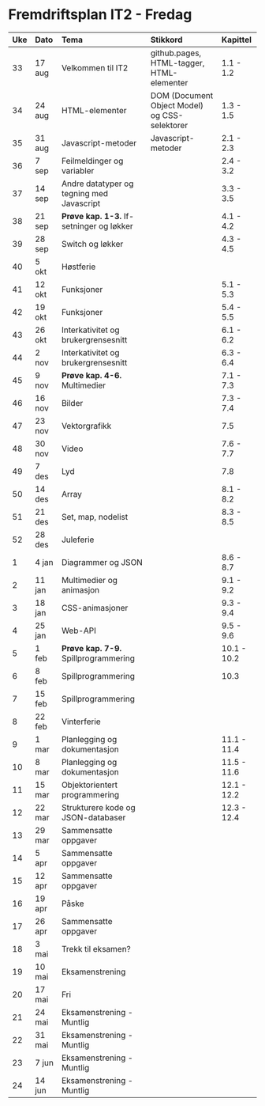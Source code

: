 # Fremdriftsplan IT2 - Fredag

| Uke |Dato | Tema | Stikkord | Kapittel |
|:---|:-----|:----|:-----|:-----|
| 33 |17 aug|Velkommen til IT2 |github.pages, HTML-tagger, HTML-elementer| 1.1 - 1.2|
| 34 |24 aug|HTML-elementer| DOM (Document Object Model) og CSS-selektorer| 1.3 - 1.5 |
| 35 |31 aug|Javascript-metoder | Javascript-metoder| 2.1 - 2.3 |
| 36 |7 sep|Feilmeldinger og variabler | | 2.4 - 3.2 |
| 37 |14 sep|Andre datatyper og tegning med Javascript || 3.3 - 3.5 |
| 38 |21 sep|**Prøve kap. 1-3.** If-setninger og løkker||4.1 - 4.2|
| 39 |28 sep|Switch og løkker||4.3 - 4.5|
| 40 |5 okt|Høstferie||
| 41 |12 okt|Funksjoner||5.1 - 5.3|
| 42 |19 okt|Funksjoner||5.4 - 5.5|
| 43 |26 okt|Interkativitet og brukergrensesnitt||6.1 - 6.2|
| 44 |2 nov|Interkativitet og brukergrensesnitt||6.3 - 6.4|
| 45 |9 nov|**Prøve kap. 4-6.** Multimedier||7.1 - 7.3|
| 46 |16 nov|Bilder||7.3 - 7.4|
| 47 |23 nov|Vektorgrafikk||7.5|
| 48 |30 nov|Video||7.6 - 7.7|
| 49 |7 des|Lyd||7.8|
| 50 |14 des|Array||8.1 - 8.2|
| 51 |21 des|Set, map, nodelist||8.3 - 8.5|
| 52 |28 des|Juleferie|||
| 1  |4 jan|Diagrammer og JSON||8.6 - 8.7|
| 2  |11 jan|Multimedier og animasjon||9.1 - 9.2|
 |3  |18 jan|CSS-animasjoner||9.3 - 9.4|
 |4  |25 jan|Web-API||9.5 - 9.6|
 |5  |1 feb|**Prøve kap. 7-9.** Spillprogrammering||10.1 - 10.2|
 |6  |8 feb|Spillprogrammering||10.3|
| 7  |15 feb|Spillprogrammering|||
| 8  |22 feb|Vinterferie|||
| 9 |1 mar|Planlegging og dokumentasjon||11.1 - 11.4|
| 10 |8 mar|Planlegging og dokumentasjon||11.5 - 11.6|
 |11 |15 mar|Objektorientert programmering||12.1 - 12.2|
| 12 |22 mar|Strukturere kode og JSON-databaser||12.3 - 12.4|
| 13 |29 mar|Sammensatte oppgaver||
| 14 |5 apr|Sammensatte oppgaver||
| 15 |12 apr|Sammensatte oppgaver||
| 16 |19 apr|Påske||
| 17 |26 apr|Sammensatte oppgaver||
| 18 |3 mai|Trekk til eksamen?||
| 19 |10 mai|Eksamenstrening||
| 20 |17 mai|Fri||
| 21 |24 mai|Eksamenstrening - Muntlig||
| 22 |31 mai|Eksamenstrening - Muntlig||
| 23 |7 jun|Eksamenstrening - Muntlig||
| 24 |14 jun|Eksamenstrening - Muntlig||
